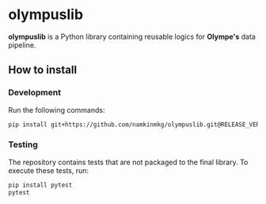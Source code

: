 # olympuslib

**olympuslib** is a Python library containing reusable logics for **Olympe's** data pipeline.

## How to install

### Development

Run the following commands:

```bash
pip install git+https://github.com/namkinmkg/olympuslib.git@RELEASE_VERSION
```

### Testing

The repository contains tests that are not packaged to the final library. To execute these tests, run:

```bash
pip install pytest
pytest
```